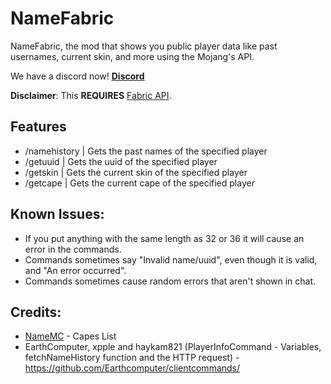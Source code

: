 # NameFabric

NameFabric, the mod that shows you public player data like past usernames, current skin, and more using the Mojang's API.

We have a discord now! **[Discord](https://discord.gg/bChCtfB9eS)**

**Disclaimer**: This **REQUIRES** [Fabric API](https://www.curseforge.com/minecraft/mc-mods/fabric-api).

## Features
- /namehistory | Gets the past names of the specified player
- /getuuid | Gets the uuid of the specified player
- /getskin | Gets the current skin of the specified player
- /getcape | Gets the current cape of the specified player

## Known Issues:
- If you put anything with the same length as 32 or 36 it will cause an error in the commands.
- Commands sometimes say "Invalid name/uuid", even though it is valid, and "An error occurred".
- Commands sometimes cause random errors that aren't shown in chat.

## Credits:
- [NameMC](https://namemc.com/capes) - Capes List
- EarthComputer, xpple and haykam821 (PlayerInfoCommand - Variables, fetchNameHistory function and the HTTP request) - https://github.com/Earthcomputer/clientcommands/
